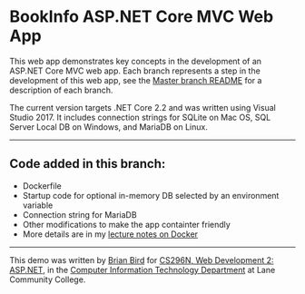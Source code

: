 # BookInfo ASP.NET Core MVC Web App
This web app demonstrates key concepts in the development of an ASP.NET Core MVC web app. Each branch represents a step in the development of this web app, see the [Master branch README](https://github.com/LCC-CIT/CS296N-BookInfo-Core-2/blob/master/README.md) for a description of each branch.

The current version targets .NET Core 2.2 and was written using Visual Studio 2017. It includes connection strings for SQLite on Mac OS, SQL Server Local DB on Windows, and MariaDB on Linux.

----

## Code added in this branch:
* Dockerfile
* Startup code for optional in-memory DB selected by an environment variable
* Connection string for MariaDB
* Other modifications to make the app containter friendly
* More details are in my [lecture notes on Docker](http://lcc-cit.github.io/CS296N-CourseMaterials/LectureNotes/CS296N-LN-WK09D1-Docker.html)

----

This demo was written by [Brian Bird](https://profbird.online) for [CS296N, Web Development 2: ASP.NET](http://lcc-cit.github.io/CS296N-CourseMaterials/), in the [Computer Information Technology Department](https://www.lanecc.edu/cit) at Lane Community College.
